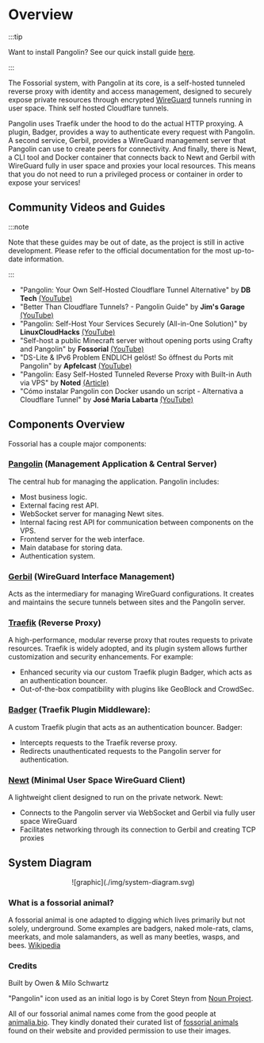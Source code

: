 # Overview

:::tip

Want to install Pangolin? See our quick install guide [here](https://docs.fossorial.io/Getting%20Started/quick-install).

:::

The Fossorial system, with Pangolin at its core, is a self-hosted tunneled reverse proxy with identity and access management, designed to securely expose private resources through encrypted [WireGuard](https://www.WireGuard.com/) tunnels running in user space. Think self hosted Cloudflare tunnels.

Pangolin uses Traefik under the hood to do the actual HTTP proxying. A plugin, Badger, provides a way to authenticate every request with Pangolin. A second service, Gerbil, provides a WireGuard management server that Pangolin can use to create peers for connectivity. And finally, there is Newt, a CLI tool and Docker container that connects back to Newt and Gerbil with WireGuard fully in user space and proxies your local resources. This means that you do not need to run a privileged process or container in order to expose your services!

## Community Videos and Guides

:::note

Note that these guides may be out of date, as the project is still in active development. Please refer to the official documentation for the most up-to-date information.

:::

- "Pangolin: Your Own Self-Hosted Cloudflare Tunnel Alternative" by **DB Tech** [(YouTube)](https://youtu.be/a-a-Xk1hXBQ?si=wbppkYJ3Skt3efXp)
- "Better Than Cloudflare Tunnels? - Pangolin Guide" by **Jim's Garage** [(YouTube)](https://youtu.be/8VdwOL7nYkY?si=2j-7V3CYLPJy7LmB)
- "Pangolin: Self-Host Your Services Securely (All-in-One Solution)" by **LinuxCloudHacks** [(YouTube)](https://www.youtube.com/watch?v=I3fhhwptHzc&t)
- "Self-host a public Minecraft server without opening ports using Crafty and Pangolin" by **Fossorial** [(YouTube)](https://youtu.be/acWB5wQQoOE?si=YsrCPYTz6JpLCDjW)
- "DS-Lite & IPv6 Problem ENDLICH gelöst! So öffnest du Ports mit Pangolin" by **Apfelcast** [(YouTube)](https://youtu.be/z3Ao9CWH0GU?si=HJHyYFaROlijVmzO)
- "Pangolin: Easy Self-Hosted Tunneled Reverse Proxy with Built-in Auth via VPS" by **Noted** [(Article)](https://noted.lol/pangolin/)
- "Cómo instalar Pangolin con Docker usando un script - Alternativa a Cloudflare Tunnel" by **José Maria Labarta** [(YouTube)](https://www.youtube.com/watch?v=i9AmiJPjqUQ)

## Components Overview

Fossorial has a couple major components:

### [**Pangolin**](https://github.com/fosrl/pangolin) (Management Application & Central Server)

The central hub for managing the application. Pangolin includes:

- Most business logic.
- External facing rest API.
- WebSocket server for managing Newt sites.
- Internal facing rest API for communication between components on the VPS.
- Frontend server for the web interface.
- Main database for storing data.
- Authentication system.

### [**Gerbil**](https://github.com/fosrl/gerbil) (WireGuard Interface Management)

Acts as the intermediary for managing WireGuard configurations. It creates and maintains the secure tunnels between sites and the Pangolin server.

### [**Traefik**](https://github.com/traefik/traefik) (Reverse Proxy)

A high-performance, modular reverse proxy that routes requests to private resources. Traefik is widely adopted, and its plugin system allows further customization and security enhancements. For example:

- Enhanced security via our custom Traefik plugin Badger, which acts as an authentication bouncer.
- Out-of-the-box compatibility with plugins like GeoBlock and CrowdSec.

### [**Badger**](https://github.com/fosrl/badger) (Traefik Plugin Middleware):

A custom Traefik plugin that acts as an authentication bouncer. Badger:

- Intercepts requests to the Traefik reverse proxy.
- Redirects unauthenticated requests to the Pangolin server for authentication.

### [**Newt**](https://github.com/fosrl/newt) (Minimal User Space WireGuard Client)

A lightweight client designed to run on the private network. Newt:

- Connects to the Pangolin server via WebSocket and Gerbil via fully user space WireGuard
- Facilitates networking through its connection to Gerbil and creating TCP proxies

## System Diagram

<p align="center">
    ![graphic](./img/system-diagram.svg)
</p>

### What is a fossorial animal?

A fossorial animal is one adapted to digging which lives primarily but not solely, underground. Some examples are badgers, naked mole-rats, clams, meerkats, and mole salamanders, as well as many beetles, wasps, and bees. [Wikipedia](https://en.wikipedia.org/wiki/Fossorial)

### Credits

Built by Owen & Milo Schwartz

"Pangolin" icon used as an initial logo is by Coret Steyn from [Noun Project](https://thenounproject.com/icon/pangolin-1798092/).

All of our fossorial animal names come from the good people at [animalia.bio](https://animalia.bio). They kindly donated their curated list of [fossorial animals](https://animalia.bio/fossorial-animals) found on their website and provided permission to use their images.
